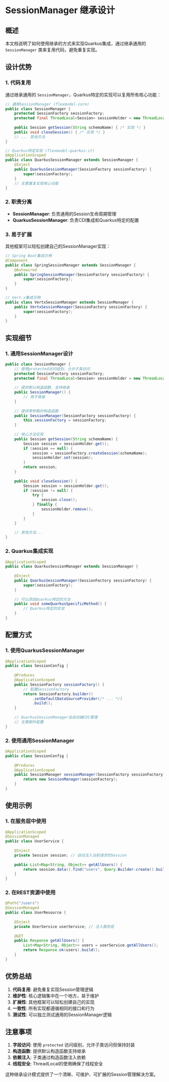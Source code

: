 # SessionManager 继承设计

## 概述

本文档说明了如何使用继承的方式来实现Quarkus集成，通过继承通用的 `SessionManager` 类来复用代码，避免重复实现。

## 设计优势

### 1. 代码复用

通过继承通用的 `SessionManager`，Quarkus特定的实现可以复用所有核心功能：

```java
// 通用SessionManager (flexmodel-core)
public class SessionManager {
    protected SessionFactory sessionFactory;
    protected final ThreadLocal<Session> sessionHolder = new ThreadLocal<>();
    
    public Session getSession(String schemaName) { /* 实现 */ }
    public void closeSession() { /* 实现 */ }
    // ... 其他方法
}

// Quarkus特定实现 (flexmodel-quarkus-it)
@ApplicationScoped
public class QuarkusSessionManager extends SessionManager {
    @Inject
    public QuarkusSessionManager(SessionFactory sessionFactory) {
        super(sessionFactory);
    }
    // 无需重复实现核心功能
}
```

### 2. 职责分离

- **SessionManager**: 负责通用的Session生命周期管理
- **QuarkusSessionManager**: 负责CDI集成和Quarkus特定的配置

### 3. 易于扩展

其他框架可以轻松创建自己的SessionManager实现：

```java
// Spring Boot集成示例
@Component
public class SpringSessionManager extends SessionManager {
    @Autowired
    public SpringSessionManager(SessionFactory sessionFactory) {
        super(sessionFactory);
    }
}

// Vert.x集成示例
public class VertxSessionManager extends SessionManager {
    public VertxSessionManager(SessionFactory sessionFactory) {
        super(sessionFactory);
    }
}
```

## 实现细节

### 1. 通用SessionManager设计

```java
public class SessionManager {
    // 使用protected访问级别，允许子类访问
    protected SessionFactory sessionFactory;
    protected final ThreadLocal<Session> sessionHolder = new ThreadLocal<>();
    
    // 提供默认构造函数，支持继承
    public SessionManager() {
        // 用于继承
    }
    
    // 提供带参数的构造函数
    public SessionManager(SessionFactory sessionFactory) {
        this.sessionFactory = sessionFactory;
    }
    
    // 核心方法实现
    public Session getSession(String schemaName) {
        Session session = sessionHolder.get();
        if (session == null) {
            session = sessionFactory.createSession(schemaName);
            sessionHolder.set(session);
        }
        return session;
    }
    
    public void closeSession() {
        Session session = sessionHolder.get();
        if (session != null) {
            try {
                session.close();
            } finally {
                sessionHolder.remove();
            }
        }
    }
    
    // 其他方法...
}
```

### 2. Quarkus集成实现

```java
@ApplicationScoped
public class QuarkusSessionManager extends SessionManager {
    
    @Inject
    public QuarkusSessionManager(SessionFactory sessionFactory) {
        super(sessionFactory);
    }
    
    // 可以添加Quarkus特定的方法
    public void someQuarkusSpecificMethod() {
        // Quarkus特定的实现
    }
}
```

## 配置方式

### 1. 使用QuarkusSessionManager

```java
@ApplicationScoped
public class SessionConfig {
    
    @Produces
    @ApplicationScoped
    public SessionFactory sessionFactory() {
        // 配置SessionFactory
        return SessionFactory.builder()
            .setDefaultDataSourceProvider(/* ... */)
            .build();
    }
    
    // QuarkusSessionManager会自动被CDI管理
    // 无需额外配置
}
```

### 2. 使用通用SessionManager

```java
@ApplicationScoped
public class SessionConfig {
    
    @Produces
    @ApplicationScoped
    public SessionManager sessionManager(SessionFactory sessionFactory) {
        return new SessionManager(sessionFactory);
    }
}
```

## 使用示例

### 1. 在服务层中使用

```java
@ApplicationScoped
@SessionManaged
public class UserService {
    
    @Inject
    private Session session; // 自动注入当前请求的Session
    
    public List<Map<String, Object>> getAllUsers() {
        return session.data().find("users", Query.Builder.create().build());
    }
}
```

### 2. 在REST资源中使用

```java
@Path("/users")
@SessionManaged
public class UserResource {
    
    @Inject
    private UserService userService; // 注入服务层
    
    @GET
    public Response getAllUsers() {
        List<Map<String, Object>> users = userService.getAllUsers();
        return Response.ok(users).build();
    }
}
```

## 优势总结

1. **代码复用**: 避免重复实现Session管理逻辑
2. **维护性**: 核心逻辑集中在一个地方，易于维护
3. **扩展性**: 其他框架可以轻松创建自己的实现
4. **一致性**: 所有实现都遵循相同的接口和行为
5. **测试性**: 可以独立测试通用的SessionManager逻辑

## 注意事项

1. **字段访问**: 使用 `protected` 访问级别，允许子类访问但保持封装
2. **构造函数**: 提供默认构造函数支持继承
3. **依赖注入**: 子类通过构造函数注入依赖
4. **线程安全**: ThreadLocal的使用确保了线程安全

这种继承设计模式提供了一个清晰、可维护、可扩展的Session管理解决方案。 